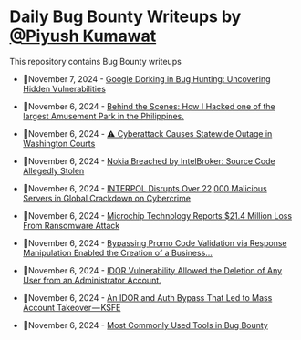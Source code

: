 # Daily Bug Bounty Writeups by [@Piyush Kumawat](https://twitter.com/piyush_supiy) 
This repository contains Bug Bounty writeups

<!-- BLOG-POST-LIST:START -->
 - 💯November 7, 2024 - [Google Dorking in Bug Hunting: Uncovering Hidden Vulnerabilities](https://myselfakash20.medium.com/google-dorking-in-bug-hunting-uncovering-hidden-vulnerabilities-aebe773f73be?source=rss------bug_bounty-5) 

 - 💯November 6, 2024 - [Behind the Scenes: How I Hacked one of the largest Amusement Park in the Philippines.](https://medium.com/hacking101/behind-the-scenes-how-i-hacked-one-of-the-largest-amusement-park-in-the-philippines-be38566ed563?source=rss------bug_bounty-5) 

 - 💯November 6, 2024 - [⚠️ Cyberattack Causes Statewide Outage in Washington Courts](https://medium.com/@wiretor/%EF%B8%8F-cyberattack-causes-statewide-outage-in-washington-courts-cb9bcd6264a4?source=rss------bug_bounty-5) 

 - 💯November 6, 2024 - [Nokia Breached by IntelBroker: Source Code Allegedly Stolen](https://medium.com/@wiretor/nokia-breached-by-intelbroker-source-code-allegedly-stolen-a1fa5b62a10a?source=rss------bug_bounty-5) 

 - 💯November 6, 2024 - [INTERPOL Disrupts Over 22,000 Malicious Servers in Global Crackdown on Cybercrime](https://medium.com/@wiretor/interpol-disrupts-over-22-000-malicious-servers-in-global-crackdown-on-cybercrime-9f4e2840dc6e?source=rss------bug_bounty-5) 

 - 💯November 6, 2024 - [Microchip Technology Reports $21.4 Million Loss From Ransomware Attack](https://medium.com/@wiretor/microchip-technology-reports-21-4-million-loss-from-ransomware-attack-a123d2609b91?source=rss------bug_bounty-5) 

 - 💯November 6, 2024 - [Bypassing Promo Code Validation via Response Manipulation Enabled the Creation of a Business…](https://anas0x1.medium.com/bypassing-promo-code-validation-via-response-manipulation-enabled-the-creation-of-a-business-3f926b19c0bb?source=rss------bug_bounty-5) 

 - 💯November 6, 2024 - [IDOR Vulnerability Allowed the Deletion of Any User from an Administrator Account.](https://anas0x1.medium.com/idor-vulnerability-allowed-the-deletion-of-any-user-from-an-administrator-account-da64e79ce1b0?source=rss------bug_bounty-5) 

 - 💯November 6, 2024 - [An IDOR and Auth Bypass That Led to Mass Account Takeover — KSFE](https://1-day.medium.com/an-idor-and-auth-bypass-that-led-to-mass-account-takeover-ksfe-db04cec8d730?source=rss------bug_bounty-5) 

 - 💯November 6, 2024 - [Most Commonly Used Tools in Bug Bounty](https://medium.com/@halildeniz313/most-commonly-used-tools-in-bug-bounty-4603382ecee3?source=rss------bug_bounty-5) 
<!-- BLOG-POST-LIST:END -->
